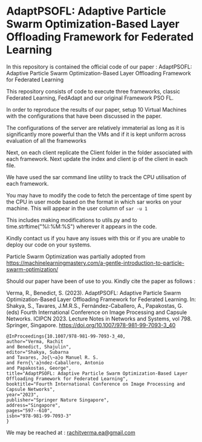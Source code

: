 # AdaptPSOFL: Adaptive Particle Swarm Optimization-Based Layer Offloading Framework for Federated Learning

In this repository is contained the official code of our paper : AdaptPSOFL: Adaptive Particle Swarm Optimization-Based Layer Offloading Framework for Federated Learning

This repository consists of code to execute three frameworks, classic Federated Learning, FedAdapt and our original Framework PSO FL. 

In order to reproduce the results of our paper, setup 10
Virtual Machines with the configurations that have been discussed in the paper. 

The configurations of the server are relatively immaterial as long as it is significantly more powerful than the VMs and if it is kept uniform across evaluation of all the 
frameworks

Next, on each client replicate the Client folder in the folder associated with each framework. Next update the index and client ip
of the client in each file. 

We have used the sar command line utility to track the CPU utilisation of each framework. 

You may have to modify the code to fetch the percentage of time spent by the CPU in user mode based on the format in which sar works on your 
machine. This will appear in the user column of ```sar -u 1 ```

This includes making modifications to utils.py and to time.strftime("%I:%M:%S") wherever it appears in the code. 

Kindly contact us if you have any issues with this or if you are unable to deploy our code on your systems. 

Particle Swarm Optimization was partially adopted from https://machinelearningmastery.com/a-gentle-introduction-to-particle-swarm-optimization/

Should our paper have been of use to you. Kindly cite the paper as follows : 

Verma, R., Benedict, S. (2023). AdaptPSOFL: Adaptive Particle Swarm Optimization-Based Layer Offloading Framework for Federated Learning. In: Shakya, S., Tavares, J.M.R.S., Fernández-Caballero, A., Papakostas, G. (eds) Fourth International Conference on Image Processing and Capsule Networks. ICIPCN 2023. Lecture Notes in Networks and Systems, vol 798. Springer, Singapore. https://doi.org/10.1007/978-981-99-7093-3_40
```
@InProceedings{10.1007/978-981-99-7093-3_40,
author="Verma, Rachit
and Benedict, Shajulin",
editor="Shakya, Subarna
and Tavares, Jo{\~a}o Manuel R. S.
and Fern{\'a}ndez-Caballero, Antonio
and Papakostas, George",
title="AdaptPSOFL: Adaptive Particle Swarm Optimization-Based Layer Offloading Framework for Federated Learning",
booktitle="Fourth International Conference on Image Processing and Capsule Networks",
year="2023",
publisher="Springer Nature Singapore",
address="Singapore",
pages="597--610",
isbn="978-981-99-7093-3"
}

```

We may be reached at : 
rachitverma.ea@gmail.com

